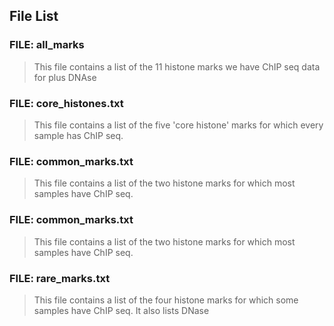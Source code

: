 File List
---------

### FILE: all\_marks ###
> This file contains a list of the 11 histone marks we have ChIP seq data for plus DNAse

 
### FILE: core\_histones.txt ###
> This file contains a list of the five 'core histone' marks for which every sample has ChIP seq.

 
### FILE: common\_marks.txt ###
> This file contains a list of the two histone marks for which most samples have ChIP seq.


### FILE: common\_marks.txt ###
> This file contains a list of the two histone marks for which most samples have ChIP seq.


### FILE: rare\_marks.txt ###
> This file contains a list of the four histone marks for which some samples have ChIP seq. It also lists DNase


